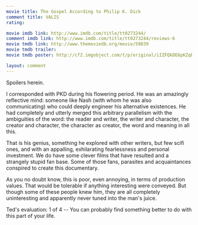 ```yaml
---
movie title: The Gospel According to Philip K. Dick
comment title: VALIS
rating: 

movie imdb link: http://www.imdb.com/title/tt0273244/
comment imdb link: http://www.imdb.com/title/tt0273244/reviews-6
movie tmdb link: http://www.themoviedb.org/movie/59839
movie tmdb trailer: 
movie tmdb poster: http://cf2.imgobject.com/t/p/original/iIZFQkDE6pKZqPZpopekVXkqanz.jpg

layout: comment
---
```


Spoilers herein.

I corresponded with PKD during his flowering period. He was an amazingly reflective mind: someone like Nash (with whom he was also communicating) who could deeply engineer his alternative existences. He had completely and utterly merged this arbitrary parallelism with the ambiguities of the word: the reader and writer, the writer and character, the creator and character, the character as creator, the word and meaning in all this.

That is his genius, something he explored with other writers, but few scifi ones, and with an appalling, exhilarating fearlessness and personal investment. We do have some clever films that have resulted and a strangely stupid fan base. Some of those fans, parasites and acquaintances conspired to create this documentary.

As you no doubt know, this is poor, even annoying, in terms of production values. That would be tolerable if anything interesting were conveyed. But though some of these people knew him, they are all completely uninteresting and apparently never tuned into the man's juice.

Ted's evaluation: 1 of 4 -- You can probably find something better to do with this part of your life.